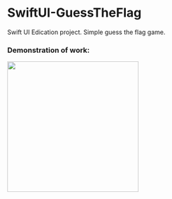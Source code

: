 # SwiftUI-GuessTheFlag
Swift UI Edication project. Simple guess the flag game.

### Demonstration of work:
 <img src="demonstration.gif" width=300> 

